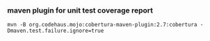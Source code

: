 ### maven plugin for unit test coverage report ###

```shell
mvn -B org.codehaus.mojo:cobertura-maven-plugin:2.7:cobertura -Dmaven.test.failure.ignore=true
```
